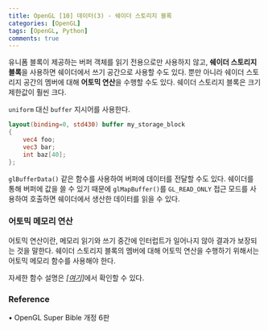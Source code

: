 ```yaml
---
title: OpenGL [10] 데이터(3) - 쉐이더 스토리지 블록
categories: [OpenGL]
tags: [OpenGL, Python]
comments: true
---
```


유니폼 블록이 제공하는 버퍼 객체를 읽기 전용으로만 사용하지 않고, **쉐이더 스토리지 블록**을 사용하면 쉐이더에서 쓰기 공간으로 사용할 수도 있다.
뿐만 아니라 쉐이더 스토리지 공간의 멤버에 대해 **어토믹 연산**을 수행할 수도 있다.
쉐이더 스토리지 블록은 크기 제한값이 훨씬 크다.

`uniform` 대신 `buffer` 지시어를 사용한다.

```glsl
layout(binding=0, std430) buffer my_storage_block
{
    vec4 foo;
    vec3 bar;
    int baz[40];
};
```

`glBufferData()` 같은 함수를 사용하여 버퍼에 데이터를 전달할 수도 있다. 쉐이더를 통해 버퍼에 값을 쓸 수 있기 때문에 `glMapBuffer()`를 `GL_READ_ONLY` 접근 모드를 사용하여 호출하면 쉐이더에서 생산한 데이터를 읽을 수 있다.

### 어토믹 메모리 연산

어토믹 연산이란, 메모리 읽기와 쓰기 중간에 인터럽트가 일어나지 않아 결과가 보장되는 것을 말한다.
쉐이더 스토리지 블록의 멤버에 대해 어토믹 연산을 수행하기 위해서는 어토믹 메모리 함수를 사용해야 한다.

자세한 함수 설명은 [_[여기]_](https://registry.khronos.org/OpenGL-Refpages/gl4/html/atomicAdd.xhtml)에서 확인할 수 있다.

### Reference

• OpenGL Super Bible 개정 6판
